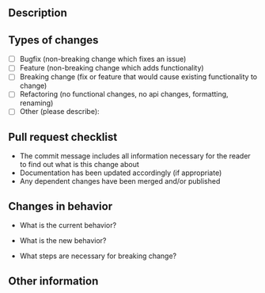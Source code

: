 <!---
Provide a general summary of your changes in the Title above
-->

## Description
<!--- Describe your changes in detail -->

## Types of changes
<!--- What types of changes does your code introduce? Put an `x` in all the boxes that apply -->
<!-- Please try to limit your pull request to one type, submit multiple pull requests if needed -->
- [ ] Bugfix (non-breaking change which fixes an issue)
- [ ] Feature (non-breaking change which adds functionality)
- [ ] Breaking change (fix or feature that would cause existing functionality to change)
- [ ] Refactoring (no functional changes, no api changes, formatting, renaming)
- [ ] Other (please describe):

## Pull request checklist
<!--- Go over all the following points, and make sure you didn't miss anything important. -->
- The commit message includes all information necessary for the reader to find out what is this change about
- Documentation has been updated accordingly (if appropriate)
- Any dependent changes have been merged and/or published

## Changes in behavior
- What is the current behavior?
<!-- Please describe the current behavior that you are modifying or link to a relevant issue. -->
- What is the new behavior?
<!-- Please describe the behavior or changes that are being added by this PR. -->
- What steps are necessary for breaking change?
<!-- If this introduces a breaking change, please describe the impact and migration path for existing applications. -->

## Other information
<!-- Any other information that is important to this PR not covered earlier. -->

